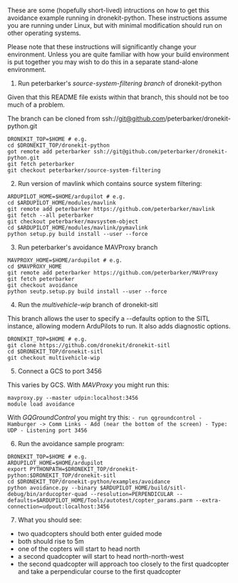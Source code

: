 These are some (hopefully short-lived) intructions on how to get this avoidance example running in dronekit-python.  These instructions assume you are running under Linux, but with minimal modification should run on other operating systems.

Please note that these instructions will significantly change your environment.  Unless you are quite familiar with how your build environment is put together you may wish to do this in a separate stand-alone environment.

1. Run peterbarker's _source-system-filtering branch_ of dronekit-python

  Given that this README file exists within that branch, this should not be too much of a problem.

  The branch can be cloned from ssh://git@github.com/peterbarker/dronekit-python.git
  ```
  DRONEKIT_TOP=$HOME # e.g.
  cd $DRONEKIT_TOP/dronekit-python
  got remote add peterbarker ssh://git@github.com/peterbarker/dronekit-python.git
  git fetch peterbarker
  git checkout peterbarker/source-system-filtering
  ```

2. Run version of mavlink which contains source system filtering:

  ```
  ARDUPILOT_HOME=$HOME/ardupilot # e.g.
  cd $ARDUPILOT_HOME/modules/mavlink
  git remote add peterbarker https://github.com/peterbarker/mavlink
  git fetch --all peterbarker
  git checkout peterbarker/mavsystem-object
  cd $ARDUPILOT_HOME/modules/mavlink/pymavlink
  python setup.py build install --user --force
  ```
  

3. Run peterbarker's avoidance MAVProxy branch

  ```
  MAVPROXY_HOME=$HOME/ardupilot # e.g.
  cd $MAVPROXY_HOME
  git remote add peterbarker https://github.com/peterbarker/MAVProxy
  git fetch peterbarker
  git checkout avoidance
  python seutp.setup.py build install --user --force
  ```

4. Run the _multivehicle-wip_ branch of dronekit-sitl

  This branch allows the user to specify a --defaults option to the SITL instance, allowing modern ArduPilots to run.  It also adds diagnostic options.

  ```
  DRONEKIT_TOP=$HOME # e.g.
  git clone https://github.com/dronekit/dronekit-sitl
  cd $DRONEKIT_TOP/dronekit-sitl
  git checkout multivehicle-wip
  ```
  
5. Connect a GCS to port 3456

  This varies by GCS.  With *MAVProxy* you might run this:
  ```
  mavproxy.py --master udpin:localhost:3456
  module load avoidance
  ```

  With *GQGroundControl* you might try this:
    ```
    - run qgroundcontrol
    - Hamburger -> Comm Links
    - Add (near the bottom of the screen)
     - Type: UDP
     - Listening port 3456
    ```

6. Run the avoidance sample program:
  ```
  DRONEKIT_TOP=$HOME # e.g.
  ARDUPILOT_HOME=$HOME/ardupilot
  export PYTHONPATH=$DRONEKIT_TOP/dronekit-python:$DRONEKIT_TOP/dronekit-sitl
  cd $DRONEKIT_TOP/dronekit-python/examples/avoidance
  python avoidance.py --binary $ARDUPILOT_HOME/build/sitl-debug/bin/arducopter-quad --resolution=PERPENDICULAR --defaults=$ARDUPILOT_HOME/Tools/autotest/copter_params.parm --extra-connection=udpout:localhost:3456

  ```
7. What you should see:
 - two quadcopters should both enter guided mode
 - both should rise to 5m
 - one of the copters will start to head north
 - a second quadcopter will start to head north-north-west
 - the second quadcopter will approach too closely to the first quadcopter and take a perpendicular course to the first quadcopter

